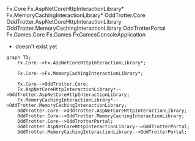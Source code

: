 Fx.Core
Fx.AspNetCoreHttpInteractionLibrary*
Fx.MemoryCachingInteractionLibrary*
OddTrotter.Core
OddTrotter.AspNetCoreHttpInteractionLibrary
OddTrotter.MemoryCachingInteractionLibrary
OddTrotterPortal
Fx.Games.Core
Fx.Games
FxGamesConsoleApplication

* doesn't exist yet

```mermaid
graph TD;
    Fx.Core-->Fx.AspNetCoreHttpInteractionLibrary*;

    Fx.Core-->Fx.MemoryCachingInteractionLibrary*;

    Fx.Core-->OddTrotter.Core;
    Fx.AspNetCoreHttpInteractionLibrary*-->OddTrotter.AspNetCoreHttpInteractionLibrary;
    Fx.MemoryCachingInteractionLibrary*-->OddTrotter.MemoryCachingInteractionLibrary;
    OddTrotter.Core-->OddTrotter.AspNetCoreHttpInteractionLibrary;
    OddTrotter.Core-->OddTrotter.MemoryCachingInteractionLibrary;
    OddTrotter.Core-->OddTrotterPortal;
    OddTrotter.AspNetCoreHttpInteractionLibrary-->OddTrotterPortal;
    OddTrotter.MemoryCachingInteractionLibrary-->OddTrotterPortal;
```
